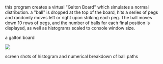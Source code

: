 this program creates a virtual "Galton Board" which simulates a normal distribution. a "ball" is dropped at the top of the board, hits a series of pegs and randomly moves left or right upon striking each peg. The ball moves down 10 rows of pegs, and the number of balls for each final position is displayed, as well as histograms scaled to console window size.

a galton board

<img src="http://mathworld.wolfram.com/images/eps-gif/GaltonBoard_1000.gif">

screen shots of histogram and numerical breakdown of ball paths

<img src="https://s3.amazonaws.com/poly-screenshots.angel.co/Project/30/52561/400ac66e3954d5ae6f6ba0824d2bac7f-preview505_jpg.jpg" alt="">

<img src="https://s3.amazonaws.com/poly-screenshots.angel.co/Project/30/52561/6167d4e3aef6151d9aca8f4df9d79f05-preview505_jpg.jpg" alt="">
